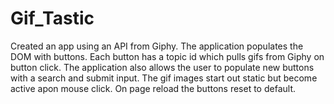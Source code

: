 # Gif_Tastic


Created an app using an API from Giphy. The application populates the DOM with buttons. Each button has a topic id which pulls gifs from Giphy on button click. The application also allows the user to populate new buttons with a search and submit input. The gif images start out static but become active apon mouse click. On page reload the buttons reset to default.  

